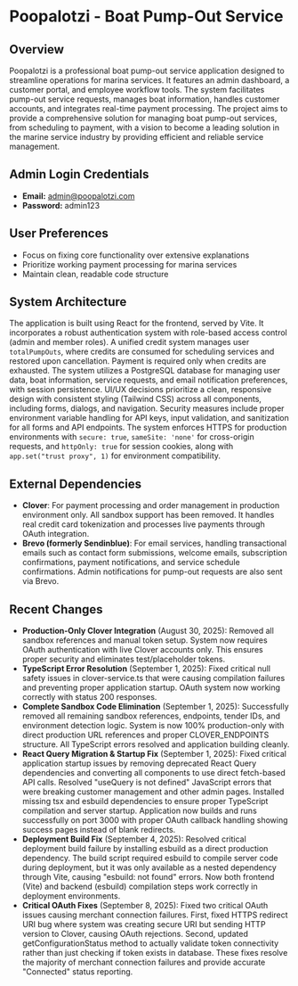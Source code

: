 # Poopalotzi - Boat Pump-Out Service

## Overview
Poopalotzi is a professional boat pump-out service application designed to streamline operations for marina services. It features an admin dashboard, a customer portal, and employee workflow tools. The system facilitates pump-out service requests, manages boat information, handles customer accounts, and integrates real-time payment processing. The project aims to provide a comprehensive solution for managing boat pump-out services, from scheduling to payment, with a vision to become a leading solution in the marine service industry by providing efficient and reliable service management.

## Admin Login Credentials
- **Email:** admin@poopalotzi.com
- **Password:** admin123

## User Preferences
- Focus on fixing core functionality over extensive explanations
- Prioritize working payment processing for marina services
- Maintain clean, readable code structure

## System Architecture
The application is built using React for the frontend, served by Vite. It incorporates a robust authentication system with role-based access control (admin and member roles). A unified credit system manages user `totalPumpOuts`, where credits are consumed for scheduling services and restored upon cancellation. Payment is required only when credits are exhausted. The system utilizes a PostgreSQL database for managing user data, boat information, service requests, and email notification preferences, with session persistence. UI/UX decisions prioritize a clean, responsive design with consistent styling (Tailwind CSS) across all components, including forms, dialogs, and navigation. Security measures include proper environment variable handling for API keys, input validation, and sanitization for all forms and API endpoints. The system enforces HTTPS for production environments with `secure: true`, `sameSite: 'none'` for cross-origin requests, and `httpOnly: true` for session cookies, along with `app.set("trust proxy", 1)` for environment compatibility.

## External Dependencies
- **Clover**: For payment processing and order management in production environment only. All sandbox support has been removed. It handles real credit card tokenization and processes live payments through OAuth integration.
- **Brevo (formerly Sendinblue)**: For email services, handling transactional emails such as contact form submissions, welcome emails, subscription confirmations, payment notifications, and service schedule confirmations. Admin notifications for pump-out requests are also sent via Brevo.

## Recent Changes
- **Production-Only Clover Integration** (August 30, 2025): Removed all sandbox references and manual token setup. System now requires OAuth authentication with live Clover accounts only. This ensures proper security and eliminates test/placeholder tokens.
- **TypeScript Error Resolution** (September 1, 2025): Fixed critical null safety issues in clover-service.ts that were causing compilation failures and preventing proper application startup. OAuth system now working correctly with status 200 responses.
- **Complete Sandbox Code Elimination** (September 1, 2025): Successfully removed all remaining sandbox references, endpoints, tender IDs, and environment detection logic. System is now 100% production-only with direct production URL references and proper CLOVER_ENDPOINTS structure. All TypeScript errors resolved and application building cleanly.
- **React Query Migration & Startup Fix** (September 1, 2025): Fixed critical application startup issues by removing deprecated React Query dependencies and converting all components to use direct fetch-based API calls. Resolved "useQuery is not defined" JavaScript errors that were breaking customer management and other admin pages. Installed missing tsx and esbuild dependencies to ensure proper TypeScript compilation and server startup. Application now builds and runs successfully on port 3000 with proper OAuth callback handling showing success pages instead of blank redirects.
- **Deployment Build Fix** (September 4, 2025): Resolved critical deployment build failure by installing esbuild as a direct production dependency. The build script required esbuild to compile server code during deployment, but it was only available as a nested dependency through Vite, causing "esbuild: not found" errors. Now both frontend (Vite) and backend (esbuild) compilation steps work correctly in deployment environments.
- **Critical OAuth Fixes** (September 8, 2025): Fixed two critical OAuth issues causing merchant connection failures. First, fixed HTTPS redirect URI bug where system was creating secure URI but sending HTTP version to Clover, causing OAuth rejections. Second, updated getConfigurationStatus method to actually validate token connectivity rather than just checking if token exists in database. These fixes resolve the majority of merchant connection failures and provide accurate "Connected" status reporting.